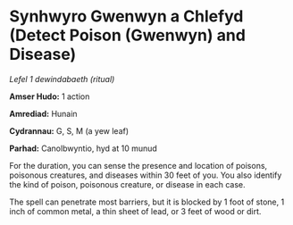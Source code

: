 # Synhwyro Gwenwyn a Chlefyd (Detect Poison (Gwenwyn) and Disease)

*Lefel 1 dewindabaeth (ritual)*

**Amser Hudo:** 1 action

**Amrediad:** Hunain

**Cydrannau:** G, S, M (a yew leaf)

**Parhad:** Canolbwyntio, hyd at 10  munud

For the duration, you can sense the presence and location of poisons, poisonous creatures, and diseases within 30 feet of you. You also identify the kind of poison, poisonous creature, or disease in each case.

The spell can penetrate most barriers, but it is blocked by 1 foot of stone, 1 inch of common metal, a thin sheet of lead, or 3 feet of wood or dirt.